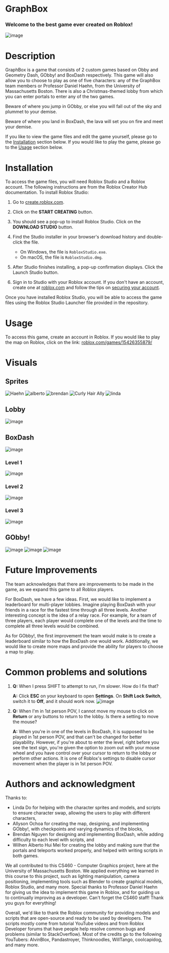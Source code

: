 # GraphBox

### Welcome to the best game ever created on Roblox!

![image](https://github.com/CS460GraphBox/GraphBox/assets/92064680/b1f99537-e7b0-465a-afa4-16a55413828c)

# Description
GraphBox is a game that consists of 2 custom games based on Obby and Geometry Dash, GObby! and BoxDash respectively. This game will also allow you to choose to play as one of five characters: any of the GraphBox team members or Professor Daniel Haehn, from the University of Massachusetts Boston. There is also a Christmas-themed lobby from which you can enter portals to enter any of the two games.

Beware of where you jump in GObby, or else you will fall out of the sky and plummet to your demise.

Beware of where you land in BoxDash, the lava will set you on fire and meet your demise.

If you like to view the game files and edit the game yourself, please go to the [Installation](#installation) section below. If you would like to play the game, please go to the [Usage](#usage) section below.

# Installation

To access the game files, you will need Roblox Studio and a Roblox account. The following instructions are from the Roblox Creator Hub documentation. To install Roblox Studio:

1. Go to [create.roblox.com](https://create.roblox.com).
2. Click on the <b>START CREATING</b> button.
3. You should see a pop-up to install Roblox Studio. Click on the <b>DOWNLOAD STUDIO</b> button.
4. Find the Studio installer in your browser's download history and double-click the file.

    - On Windows, the file is `RobloxStudio.exe`.
    - On macOS, the file is `RobloxStudio.dmg`.

5. After Studio finishes installing, a pop-up confirmation displays. Click the Launch Studio button.
6. Sign in to Studio with your Roblox account. If you don't have an account, create one at [roblox.com](https://www.roblox.com/) and follow the tips on [securing your account](https://en.help.roblox.com/hc/en-us/articles/203313380-Account-Security-Theft-Keeping-your-Account-Safe-).

Once you have installed Roblox Studio, you will be able to access the game files using the Roblox Studio Launcher file provided in the repository.

# Usage

To access this game, create an account in Roblox. If you would like to play the map on Roblox, click on the link: [roblox.com/games/15426355879/](https://www.roblox.com/games/15426355879/)

# Visuals
## Sprites

![Haehn](https://github.com/CS460GraphBox/GraphBox/assets/144291196/caefc5e3-fdd7-49b3-8020-76386b97eaf5)
![alberto](https://github.com/CS460GraphBox/GraphBox/assets/144291196/c1112103-d9c2-4fa6-a881-29f8e5cebe51)
![brendan](https://github.com/CS460GraphBox/GraphBox/assets/144291196/3312c6b8-3535-4701-a9ac-67f8b41ca1fb)
![Curly Hair Ally](https://github.com/CS460GraphBox/GraphBox/assets/144291196/7faf092d-c05e-4267-8375-0a0dbdd7561d)
![linda](https://github.com/CS460GraphBox/GraphBox/assets/144291196/59c89565-19a7-4010-a5e8-efd82a4390e5)


## Lobby
![image](https://github.com/CS460GraphBox/GraphBox/assets/92064680/2ff6b5a0-3c0a-4bcc-b8dc-d273ca895d10)

## BoxDash
![image](https://github.com/CS460GraphBox/GraphBox/assets/92064680/0e160154-061f-4422-ab61-c42bb5368a98)

### Level 1
![image](https://github.com/CS460GraphBox/GraphBox/assets/92064680/d28cfe57-ee40-41ca-9046-55d2bba160dc)

### Level 2
![image](https://github.com/CS460GraphBox/GraphBox/assets/92064680/ef86c736-eb73-4762-a0fb-4fd46754eef0)

### Level 3
![image](https://github.com/CS460GraphBox/GraphBox/assets/92064680/1be3e24e-eb48-42d5-97c8-ce16ecb88a1b)

## GObby!
![image](https://github.com/CS460GraphBox/GraphBox/assets/92064680/822f3392-9f25-4819-b64f-1602c823bfde)
![image](https://github.com/CS460GraphBox/GraphBox/assets/92064680/551dd8b3-c270-42be-8da3-501fc947a64e)
![image](https://github.com/CS460GraphBox/GraphBox/assets/92064680/94159865-f14d-4aa1-9028-65ec9fd6aafa)

# Future Improvements
The team acknowledges that there are improvements to be made in the game, as we expand this game to all Roblox players. 

For BoxDash, we have a few ideas. First, we would like to implement a leaderboard for multi-player lobbies. Imagine playing BoxDash with your friends in a race for the fastest time through all three levels. Another interesting concept is the idea of a relay race. For example, for a team of three players, each player would complete one of the levels and the time to complete all three levels would be combined.

As for GObby!, the first improvement the team would make is to create a leaderboard similar to how the BoxDash one would work. Additionally, we would like to create more maps and provide the ability for players to choose a map to play.

# Common problems and solutions
1. <b>Q:</b> When I press SHIFT to attempt to run, I'm slower. How do I fix that?

   <b>A:</b> Click <b>ESC</b> on your keyboard to open <b>Settings</b>. On <b>Shift Lock Switch</b>, switch it to <b>Off</b>, and it should work now.
   ![image](https://github.com/CS460GraphBox/GraphBox/assets/92064680/afb5c3d9-4ad4-4496-a911-0a8608876855)

2. <b>Q:</b> When I'm in 1st person POV, I cannot move my mouse to click on <b>Return</b> or any buttons to return to the lobby. Is there a setting to move the mouse?

   <b>A:</b> When you're in one of the levels in BoxDash, it is supposed to be played in 1st person POV, and that can't be changed for better playability. However, if you're about to enter the level, right before you see the text sign, you're given the option to zoom out with your mouse wheel and you have control over your cursor               to return to the lobby or perform other actions. It is one of Roblox's settings to disable cursor movement when the player is in 1st person POV.

# Authors and acknowledgment
Thanks to: 
- Linda Do for helping with the character sprites and models, and scripts to ensure character swap, allowing the users to play with different characters,
- Allyson Ochoa for creating the map, designing, and implementing GObby!, with checkpoints and varying dynamics of the blocks,
- Brendan Nguyen for designing and implementing BoxDash, while adding difficulty to each level with scripts, and
- Wilhen Alberto Hui Mei for creating the lobby and making sure that the portals and teleports worked properly, and helped with writing scripts in both games.

We all contributed to this CS460 - Computer Graphics project, here at the University of Massachusetts Boston. We applied everything we learned in this course to this project, such as lighting manipulation, camera positioning, implementing tools such as Blender to create graphical models, Roblox Studio, and many more. Special thanks to Professor Daniel Haehn for giving us the idea to implement this game in Roblox, and for guiding us to continually improving as a developer. Can't forget the CS460 staff! Thank you guys for everything! 

Overall, we'd like to thank the Roblox community for providing models and scripts that are open-source and ready to be used by developers. The scripts mostly come from tutorial YouTube videos and from Roblox Developer forums that have people help resolve common bugs and problems (similar to StackOverflow). Most of the credits go to the following YouTubers: AlvinBlox, Pandastroyer, Thinknoodles, WillTango, coolcapidog, and many more.
